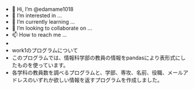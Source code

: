 - 👋 Hi, I’m @edamame1018
- 👀 I’m interested in ...
- 🌱 I’m currently learning ...
- 💞️ I’m looking to collaborate on ...
- 📫 How to reach me ...
- 
- work1のプログラムについて
- このプログラムでは、情報科学部の教員の情報をpandasにより表形式にしたものを使っています。
- 各学科の教員数を調べるプログラムと、学部、専攻、名前、役職、メールアドレスのいずれか欲しい情報を返すプログラムを作成しました。
<!---
edamame1018/edamame1018 is a ✨ special ✨ repository because its `README.md` (this file) appears on your GitHub profile.
You can click the Preview link to take a look at your changes.
--->
